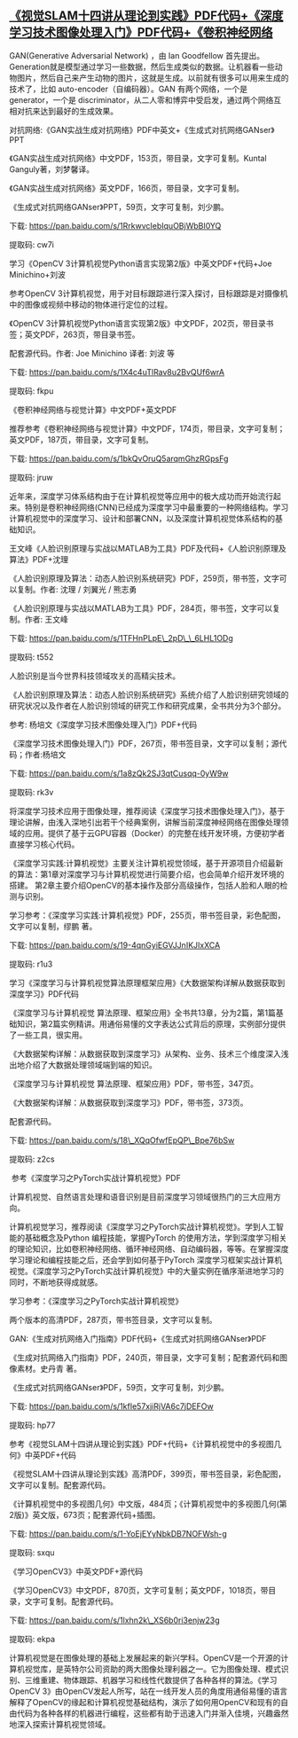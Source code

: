 ## [《视觉SLAM十四讲从理论到实践》PDF代码+《深度学习技术图像处理入门》PDF代码+《卷积神经网络](https://ai-nlp-book.lofter.com/post/312661e1_1c77182a3)

GAN(Generative Adversarial Network) ，由 Ian Goodfellow 首先提出。Generation就是模型通过学习一些数据，然后生成类似的数据。让机器看一些动物图片，然后自己来产生动物的图片，这就是生成。以前就有很多可以用来生成的技术了，比如 auto-encoder（自编码器）。GAN 有两个网络，一个是 generator，一个是 discriminator，从二人零和博弈中受启发，通过两个网络互相对抗来达到最好的生成效果。

对抗网络:《GAN实战生成对抗网络》PDF中英文+《生成式对抗网络GANser》PPT

《GAN实战生成对抗网络》中文PDF，153页，带目录，文字可复制。Kuntal Ganguly著，刘梦馨译。

《GAN实战生成对抗网络》英文PDF，166页，带目录，文字可复制。

《生成式对抗网络GANser》PPT，59页，文字可复制，刘少鹏。

下载: https://pan.baidu.com/s/1RrkwvcIebIquOBjWbBI0YQ

提取码: cw7i

学习《OpenCV 3计算机视觉Python语言实现第2版》中英文PDF+代码+Joe Minichino+刘波

参考OpenCV 3计算机视觉，用于对目标跟踪进行深入探讨，目标跟踪是对摄像机中的图像或视频中移动的物体进行定位的过程。

《OpenCV 3计算机视觉Python语言实现第2版》中文PDF，202页，带目录书签；英文PDF，263页，带目录书签。

配套源代码。作者: Joe Minichino 译者: 刘波 等

下载: https://pan.baidu.com/s/1X4c4uTlRav8u2BvQUf6wrA

提取码: fkpu

《卷积神经网络与视觉计算》中文PDF+英文PDF

推荐参考《卷积神经网络与视觉计算》中文PDF，174页，带目录，文字可复制；英文PDF，187页，带目录，文字可复制。

下载: https://pan.baidu.com/s/1bkQvOruQ5arqmGhzRGpsFg

提取码: jruw

近年来，深度学习体系结构由于在计算机视觉等应用中的极大成功而开始流行起来。特别是卷积神经网络(CNN)已经成为深度学习中最重要的一种网络结构。学习计算机视觉中的深度学习、设计和部署CNN，以及深度计算机视觉体系结构的基础知识。

王文峰《人脸识别原理与实战以MATLAB为工具》PDF及代码+《人脸识别原理及算法》PDF+沈理

《人脸识别原理及算法：动态人脸识别系统研究》PDF，259页，带书签，文字可以复制。作者: 沈理 / 刘翼光 / 熊志勇 

《人脸识别原理与实战以MATLAB为工具》PDF，284页，带书签，文字可以复制。作者: 王文峰

下载: https://pan.baidu.com/s/1TFHnPLpE\_2pD\_\_6LHL1ODg

提取码: t552

人脸识别是当今世界科技领域攻关的高精尖技术。

《人脸识别原理及算法：动态人脸识别系统研究》系统介绍了人脸识别研究领域的研究状况以及作者在人脸识别领域的研究工作和研究成果，全书共分为3个部分。

参考: 杨培文《深度学习技术图像处理入门》PDF+代码

《深度学习技术图像处理入门》PDF，267页，带书签目录，文字可以复制；源代码；作者:杨培文

下载: https://pan.baidu.com/s/1a8zQk2SJ3qtCusqq-0yW9w

提取码: rk3v

将深度学习技术应用于图像处理，推荐阅读《深度学习技术图像处理入门》，基于理论讲解，由浅入深地引出若干个经典案例，讲解当前深度神经网络在图像处理领域的应用。提供了基于云GPU容器（Docker）的完整在线开发环境，方便初学者直接学习核心代码。

《深度学习实践:计算机视觉》主要关注计算机视觉领域，基于开源项目介绍最新的算法：第1章对深度学习与计算机视觉进行简要介绍，也会简单介绍开发环境的搭建。 第2章主要介绍OpenCV的基本操作及部分高级操作，包括人脸和人眼的检测与识别。 

学习参考：《深度学习实践:计算机视觉》PDF，255页，带书签目录，彩色配图，文字可以复制，缪鹏 著。

下载: https://pan.baidu.com/s/19-4qnGyiEGVJJnIKJIxXCA

提取码: r1u3

学习《深度学习与计算机视觉算法原理框架应用》《大数据架构详解从数据获取到深度学习》PDF代码

《深度学习与计算机视觉 算法原理、框架应用》全书共13章，分为2篇，第1篇基础知识，第2篇实例精讲。用通俗易懂的文字表达公式背后的原理，实例部分提供了一些工具，很实用。

《大数据架构详解：从数据获取到深度学习》从架构、业务、技术三个维度深入浅出地介绍了大数据处理领域端到端的知识。

《深度学习与计算机视觉 算法原理、框架应用》PDF，带书签，347页。

《大数据架构详解：从数据获取到深度学习》PDF，带书签，373页。

配套源代码。

下载: https://pan.baidu.com/s/18\_XQqOfwfEpQP\_Bpe76bSw

提取码: z2cs

 参考《深度学习之PyTorch实战计算机视觉》PDF

计算机视觉、自然语言处理和语音识别是目前深度学习领域很热门的三大应用方向。

计算机视觉学习，推荐阅读《深度学习之PyTorch实战计算机视觉》。学到人工智能的基础概念及Python 编程技能，掌握PyTorch 的使用方法，学到深度学习相关的理论知识，比如卷积神经网络、循环神经网络、自动编码器，等等。在掌握深度学习理论和编程技能之后，还会学到如何基于PyTorch 深度学习框架实战计算机视觉。《深度学习之PyTorch实战计算机视觉》中的大量实例在循序渐进地学习的同时，不断地获得成就感。

学习参考：《深度学习之PyTorch实战计算机视觉》

两个版本的高清PDF，287页，带书签目录，文字可以复制。

GAN:《生成对抗网络入门指南》PDF代码+《生成式对抗网络GANser》PDF

《生成对抗网络入门指南》PDF，240页，带目录，文字可复制；配套源代码和图像素材。史丹青 著。

《生成式对抗网络GANser》PDF，59页，文字可复制，刘少鹏。

下载: https://pan.baidu.com/s/1kfIe57xjiRjVA6c7jDEFOw

提取码: hp77

参考《视觉SLAM十四讲从理论到实践》PDF+代码+《计算机视觉中的多视图几何》中英PDF+代码

《视觉SLAM十四讲从理论到实践》高清PDF，399页，带书签目录，彩色配图，文字可以复制。配套源代码。

《计算机视觉中的多视图几何》中文版，484页；《计算机视觉中的多视图几何(第2版)》英文版，673页；配套源代码+插图。

下载: https://pan.baidu.com/s/1-YoEjEYyNbkDB7NOFWsh-g

提取码: sxqu

《学习OpenCV3》中英文PDF+源代码

《学习OpenCV3》中文PDF，870页，文字可复制；英文PDF，1018页，带目录，文字可复制。配套源代码。

下载: https://pan.baidu.com/s/1lxhn2k\_XS6b0ri3enjw23g

提取码: ekpa

计算机视觉是在图像处理的基础上发展起来的新兴学科。OpenCV是一个开源的计算机视觉库，是英特尔公司资助的两大图像处理利器之一。它为图像处理、模式识别、三维重建、物体跟踪、机器学习和线性代数提供了各种各样的算法。《学习OpenCV 3》由OpenCV发起人所写，站在一线开发人员的角度用通俗易懂的语言解释了OpenCV的缘起和计算机视觉基础结构，演示了如何用OpenCV和现有的自由代码为各种各样的机器进行编程，这些都有助于迅速入门并渐入佳境，兴趣盎然地深入探索计算机视觉领域。